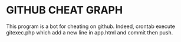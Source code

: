 # GITHUB CHEAT GRAPH

This program is a bot for cheating on github. Indeed, crontab execute gitexec.php which add a new line in app.html and commit then push.
